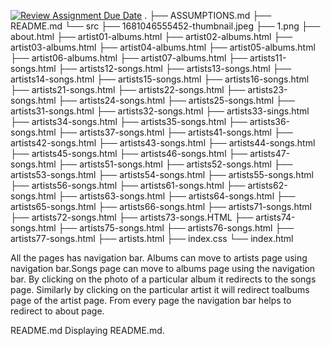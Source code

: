 [![Review Assignment Due Date](https://classroom.github.com/assets/deadline-readme-button-24ddc0f5d75046c5622901739e7c5dd533143b0c8e959d652212380cedb1ea36.svg)](https://classroom.github.com/a/uO3FBJhb)
.
├── ASSUMPTIONS.md
├── README.md
└── src
    ├── 1681046555452-thumbnail.jpeg
    ├── 1.png
    ├── about.html
    ├── artist01-albums.html
    ├── artist02-albums.html
    ├── artist03-albums.html
    ├── artist04-albums.html
    ├── artist05-albums.html
    ├── artist06-albums.html
    ├── artist07-albums.html
    ├── artists11-songs.html
    ├── artists12-songs.html
    ├── artists13-songs.html
    ├── artists14-songs.html
    ├── artists15-songs.html
    ├── artists16-songs.html
    ├── artists21-songs.html
    ├── artists22-songs.html
    ├── artists23-songs.html
    ├── artists24-songs.html
    ├── artists25-songs.html
    ├── artists31-songs.html
    ├── artists32-songs.html
    ├── artists33-sings.html
    ├── artists34-songs.html
    ├── artists35-songs.html
    ├── artists36-songs.html
    ├── artists37-songs.html
    ├── artists41-songs.html
    ├── artists42-songs.html
    ├── artists43-songs.html
    ├── artists44-songs.html
    ├── artists45-songs.html
    ├── artists46-songs.html
    ├── artists47-songs.html
    ├── artists51-songs.html
    ├── artists52-songs.html
    ├── artists53-songs.html
    ├── artists54-songs.html
    ├── artists55-songs.html
    ├── artists56-songs.html
    ├── artists61-songs.html
    ├── artists62-songs.html
    ├── artists63-songs.html
    ├── artists64-songs.html
    ├── artists65-songs.html
    ├── artists66-songs.html
    ├── artists71-songs.html
    ├── artists72-songs.html
    ├── artists73-songs.HTML
    ├── artists74-songs.html
    ├── artists75-songs.html
    ├── artists76-songs.html
    ├── artists77-songs.html
    ├── artists.html
    ├── index.css
    └── index.html

All the pages has navigation bar. Albums can move to artists page using navigation bar.Songs page can move to albums page using the navigation bar. By clicking on the photo of a particular album it redirects to the songs page. Similarly by clicking on the particular  artist it will redirect toalbums page of the artist page. From every page the navigation bar helps to redirect to about page. 

README.md
Displaying README.md.
